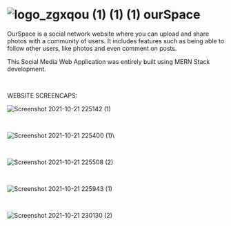   #  ![logo_zgxqou (1) (1) (1)](https://user-images.githubusercontent.com/45349730/138401881-c90caf43-c698-4f97-b1ba-e56b8d53e83f.png)  ourSpace

  
  OurSpace is a social network website where you can upload and share photos with a community of users. It includes features such as being able to follow other users, 
  like photos and even comment on posts.
  
  This Social Media Web Application was entirely built using MERN Stack development.

<br>


WEBSITE SCREENCAPS:

![Screenshot 2021-10-21 225142 (1)](https://user-images.githubusercontent.com/45349730/138402381-a2130381-9fc5-4f4f-aa60-3ab924e4d675.png)

<br>

![Screenshot 2021-10-21 225400 (1)](https://user-images.githubusercontent.com/45349730/138402507-eaa8bbc5-73d6-4160-b5f0-3342cc8ffdaf.png)\

<br>

![Screenshot 2021-10-21 225508 (2)](https://user-images.githubusercontent.com/45349730/138402811-9cb275cf-4e34-4704-b7f2-419885512ed0.png)

<br>

![Screenshot 2021-10-21 225943 (1)](https://user-images.githubusercontent.com/45349730/138402553-d60b4498-ccb1-4d98-9614-5dc017dd61eb.png)

<br>

![Screenshot 2021-10-21 230130 (2)](https://user-images.githubusercontent.com/45349730/138402943-c7e0a1f5-4cb9-4907-b051-af0cf0439eac.png)





